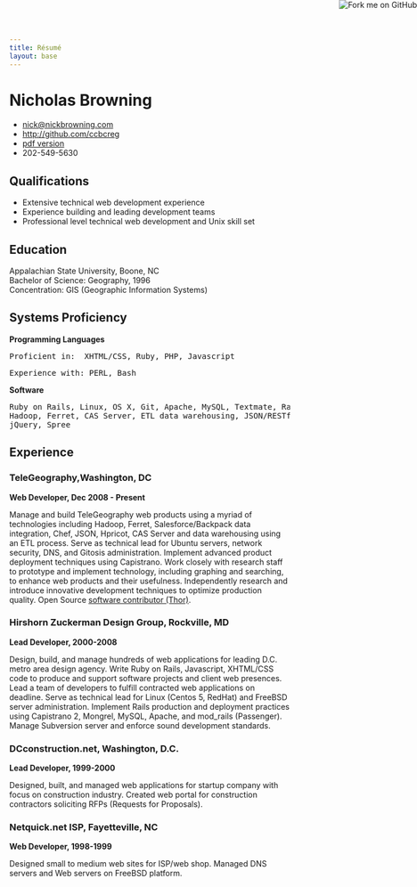 ```yaml
---
title: Résumé
layout: base
---
```


# Nicholas Browning

 * <nick@nickbrowning.com>
 * <http://github.com/ccbcreg>
 * [pdf version](pdf/Resume.pdf)
 * 202-549-5630

## Qualifications

 * Extensive technical web development experience
 * Experience building and leading development teams
 * Professional level technical web development and Unix skill set

## Education

Appalachian State University, Boone, NC<br/>Bachelor of Science: Geography, 1996<br/>Concentration: GIS (Geographic Information Systems)

## Systems Proficiency

**Programming Languages**

<pre>Proficient in:  XHTML/CSS, Ruby, PHP, Javascript</pre>

<pre>Experience with: PERL, Bash</pre>

**Software**

<pre>Ruby on Rails, Linux, OS X, Git, Apache, MySQL, Textmate, Radiant, Chef,
Hadoop, Ferret, CAS Server, ETL data warehousing, JSON/RESTful Web Services,
jQuery, Spree</pre>

## Experience


### TeleGeography,Washington, DC
**Web Developer, Dec 2008 - Present**

Manage and build TeleGeography web products using a myriad of technologies including Hadoop, Ferret, Salesforce/Backpack data integration, Chef, JSON, Hpricot, CAS Server and data warehousing using an ETL process. Serve as technical lead for Ubuntu servers, network security, DNS, and Gitosis administration.  Implement advanced product deployment techniques using Capistrano. Work closely with research staff to prototype and implement technology, including graphing and searching, to enhance web products and their usefulness.  Independently research and introduce innovative development techniques to optimize production quality. Open Source [software contributor (Thor)](https://github.com/wycats/thor/contributors).


### Hirshorn Zuckerman Design Group, Rockville, MD
**Lead Developer, 2000-2008**

Design, build, and manage hundreds of web applications for leading D.C. metro area design agency.  Write Ruby on Rails, Javascript, XHTML/CSS code to produce and support software projects and client web presences.  Lead a team of developers to fulfill contracted web applications on deadline.  Serve as technical lead for Linux (Centos 5, RedHat) and FreeBSD server administration.  Implement Rails production and deployment practices using Capistrano 2, Mongrel, MySQL, Apache, and mod_rails (Passenger).  Manage Subversion server and enforce sound development standards.


### DCconstruction.net, Washington, D.C.
**Lead Developer, 1999-2000**

Designed, built, and managed web applications for startup company with focus on construction industry.  Created web portal for construction contractors soliciting RFPs (Requests for Proposals). 

### Netquick.net ISP, Fayetteville, NC

**Web Developer, 1998-1999**

Designed small to medium web sites for ISP/web shop.  Managed DNS servers and Web servers on FreeBSD platform.  


<a href="http://github.com/ccbcreg"><img style="position: absolute; top: 0; right: 0; border: 0;" src="http://s3.amazonaws.com/github/ribbons/forkme_right_darkblue_121621.png" alt="Fork me on GitHub" /></a>